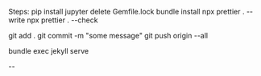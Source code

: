 Steps:
pip install jupyter
delete Gemfile.lock
bundle install
npx prettier . --write
npx prettier . --check

git add .
git commit -m "some message"
git push origin --all

bundle exec jekyll serve

--
